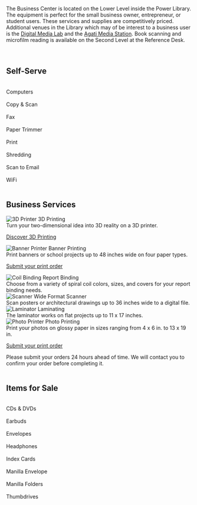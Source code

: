 The Business Center is located on the Lower Level inside the Power Library.  The equipment is perfect for the small business owner, entrepreneur, or student users. These services and supplies are competitively priced. Additional venues in the Library which may of be interest to a business user is the [Digital Media Lab](/dml "Digital Media Lab") and the [Agati Media Station](/meeting-rooms "Agati Media Station"). Book scanning and microfilm reading is available on the Second Level at the Reference Desk.
<br/>
<br/>
<br/>

<div class="text-center margin-bottom-50">
  <h2 class="title-v2 title-center">Self-Serve</h2>
</div>

<div class="row margin-bottom-30">
      <div class="col-xs-6 col-md-6">
            <div class="row">
                <div class="col-xs-12 col-md-3 text-center">
                   <i class="icon-custom icon-lg icon-bg-sea fa fa-desktop" aria-hidden="true"></i> 
<br />
Computers
<div class="margin-bottom-10"></div>  
                </div>
                <div class="col-xs-12 col-md-3 text-center">
                   <i class="icon-custom icon-lg icon-bg-sea fa fa-clone" aria-hidden="true"></i> 
<br />
Copy & Scan  
<div class="margin-bottom-10"></div>                    
                </div>
                <div class="col-xs-12 col-md-3 text-center">
                  <i class="icon-custom icon-lg icon-bg-sea fa fa-fax" aria-hidden="true"></i> 
<br />
Fax 
<div class="margin-bottom-10"></div>     
                </div>
                <div class="col-xs-12 col-md-3 text-center">
                            <i class="icon-custom icon-lg icon-bg-sea fa fa-scissors" aria-hidden="true"></i> 
<br />
Paper Trimmer
                </div>
          </div>
    </div> 
    <div class="col-xs-6 col-md-6">
            <div class="row">
                <div class="col-xs-12 col-md-3 text-center">
                            <i class="icon-custom icon-lg icon-bg-sea fa fa-print" aria-hidden="true"></i> 
<br />
Print
<div class="margin-bottom-10"></div>  
                </div>
                <div class="col-xs-12 col-md-3 text-center">
                        <i class="icon-custom icon-lg icon-bg-sea fa fa-sort-amount-desc" aria-hidden="true"></i> 
<br />
Shredding 
<div class="margin-bottom-10"></div>     
                </div>
                <div class="col-xs-12 col-md-3 text-center">
                       <i class="icon-custom icon-lg icon-bg-sea fa fa-paper-plane-o" aria-hidden="true"></i> 
<br />
Scan to Email
<div class="margin-bottom-10"></div>       
</div> 
                <div class="col-xs-12 col-md-3 text-center">
                           <i class="icon-custom icon-lg icon-bg-sea fa fa-wifi" aria-hidden="true"></i> 
<br />
WiFi
                </div>
          </div>
    </div>
</div>
<br/>

<div class="text-center margin-bottom-50">
  <h2 class="title-v2 title-center">Business Services</h2>
</div>
 

<div class="row margin-bottom-30">
  <div class="col-md-2">
    <img class="img-responsive margin-bottom-10" src="/uploads/equipment/3D_printed_sculptures_web.jpg" alt="3D Printer" />
      3D Printing
<div class="margin-bottom-10"></div>    
      Turn your two-dimensional idea into 3D reality on a 3D printer. 

<a href="/3d-printers" alt="Discover 3D Printing">Discover 3D Printing</a>
  </div>
  <div class="col-md-2">
      <img class="img-responsive margin-bottom-10" src="/uploads/equipment/banner_printer.jpg" alt="Banner Printer" />
      Banner Printing
<div class="margin-bottom-10"></div>    
      Print banners or school projects up to 48 inches wide on four paper types. 

<a href="/submit-banner-print" alt="Submit your print order">Submit your print order</a>
  </div>
  <div class="col-md-2">
      <img class="img-responsive margin-bottom-10" src="/uploads/equipment/spiral_binders_close_up.jpg" alt="Coil Binding" />
      Report Binding
<div class="margin-bottom-10"></div>    
      Choose from a variety of spiral coil colors, sizes, and covers for your report binding needs.
  </div>
  <div class="col-md-2">
      <img class="img-responsive margin-bottom-10" src="/uploads/equipment/wide_format_scanner.JPG" alt="Scanner" />
      Wide Format Scanner
<div class="margin-bottom-10"></div>    
      Scan posters or architectural drawings up to 36 inches wide to a digital file.
  </div>
  <div class="col-md-2">
      <img class="img-responsive margin-bottom-10" src="/uploads/equipment/lamination_close_up.jpg" alt="Laminator" />
      Laminating
<div class="margin-bottom-10"></div>    
      The laminator works on flat projects up to 11 x 17 inches.
  </div>
  <div class="col-md-2">
      <img class="img-responsive margin-bottom-10" src="/uploads/equipment/photo_pile.jpg" alt="Photo Printer" />
      Photo Printing
<div class="margin-bottom-10"></div>    
      Print your photos on glossy paper in sizes ranging from 4 x 6 in. to 13 x 19 in.

<a href="/submit-photo-print" alt="Submit your print order">Submit your print order</a>
  </div>
</div>

Please submit your orders 24 hours ahead of time. We will contact you to confirm your order before completing it.
<br/>
<br/>


<div class="text-center margin-bottom-50">
  <h2 class="title-v2 title-center">Items for Sale</h2>
</div>

<div class="row margin-bottom-30">
      <div class="col-xs-6 col-md-6">
            <div class="row">
                <div class="col-xs-12 col-md-3 text-center">
                   <i class="icon-custom icon-lg icon-bg-sea fa fa-dot-circle-o" aria-hidden="true"></i>
<br />
CDs & DVDs
<div class="margin-bottom-10"></div>  
                </div>
                <div class="col-xs-12 col-md-3 text-center">
                   <i class="icon-custom icon-lg icon-bg-sea fa fa-music" aria-hidden="true"></i> 
<br />
Earbuds               
<div class="margin-bottom-10"></div>                    
                </div>
                <div class="col-xs-12 col-md-3 text-center">
                  <i class="icon-custom icon-lg icon-bg-sea fa fa-envelope" aria-hidden="true"></i> 
<br />
Envelopes
<div class="margin-bottom-10"></div>     
                </div>
                <div class="col-xs-12 col-md-3 text-center">
                            <i class="icon-custom icon-lg icon-bg-sea fa fa-headphones" aria-hidden="true"></i> 
<br />
Headphones
                </div>
          </div>
    </div> 
    <div class="col-xs-6 col-md-6">
            <div class="row">
                <div class="col-xs-12 col-md-3 text-center">
                             <i class="icon-custom icon-lg icon-bg-sea fa fa-th" aria-hidden="true"></i> 
<br />
Index Cards 
<div class="margin-bottom-10"></div>  
                </div>
                <div class="col-xs-12 col-md-3 text-center">
                         <i class="icon-custom icon-lg icon-bg-sea fa fa-envelope-o" aria-hidden="true"></i> 
<br />
Manilla Envelope
<div class="margin-bottom-10"></div>     
                </div>
                <div class="col-xs-12 col-md-3 text-center">
                       <i class="icon-custom icon-lg icon-bg-sea fa fa-folder-open" aria-hidden="true"></i> 
<br />
Manilla Folders 
<div class="margin-bottom-10"></div>       
</div> 
                <div class="col-xs-12 col-md-3 text-center">
                            <i class="icon-custom icon-lg icon-bg-sea fa fa-hdd-o" aria-hidden="true"></i> 
<br />
Thumbdrives
                </div>
          </div>
    </div>
</div>